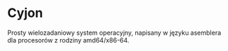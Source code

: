 # Cyjon
Prosty wielozadaniowy system operacyjny, napisany w języku asemblera dla procesorów z rodziny amd64/x86-64.
